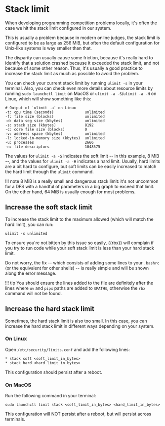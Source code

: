 # Stack limit

When developing programming competition problems locally, it's often the case we hit the stack limit configured in our system.

This is usually a problem because in modern online judges, the stack limit is configured to be as large as 256 MiB, but often the default configuration for Unix-like systems is way smaller than that.

The disparity can usually cause some friction, because it's really hard to identify that a solution crashed because it exceeded the stack limit, and not because of some other reason. Thus, it's usually a good practice to increase the stack limit as much as possible to avoid the problem.

You can check your current stack limit by running `ulimit -s` in your terminal. Also, you can check even more details about resource limits by running `sudo launchctl limit` on MacOS or `ulimit -a -S`/`ulimit -a -H` on Linux, which will show something like this:

```
# Output of `ulimit -a` on Linux
-t: cpu time (seconds)              unlimited
-f: file size (blocks)              unlimited
-d: data seg size (kbytes)          unlimited
-s: stack size (kbytes)             8192
-c: core file size (blocks)         0
-v: address space (kbytes)          unlimited
-l: locked-in-memory size (kbytes)  unlimited
-u: processes                       2666
-n: file descriptors                1048575
```

The values for `ulimit -a -S` indicates the soft limit -- in this example, 8 MiB --, and the values for `ulimit -a -H` indicates a hard limit. Usually, hard limits are a bit hard to configure, but soft limits can be easily increased to match the hard limit through the `ulimit` command.

!!! note
    8 MiB is a really small and dangerous stack limit: it's not uncommon for a DFS with a handful of parameters in a big graph to exceed that limit. On the other hand, 64 MiB is usually enough for most problems.

## Increase the soft stack limit

To increase the stack limit to the maximum allowed (which will match the hard limit), you can run:

```
ulimit -s unlimited
```

To ensure you're not bitten by this issue so easily, {{rbx}} will complain if you try to run code
while your soft stack limit is less than your hard stack limit.

Do not worry, the fix -- which consists of adding some lines to your `.bashrc` (or the equivalent for other shells) -- is really simple and will be shown along the error message.

!!! tip
    You should ensure the lines added to the file are definitely after the lines where `uv` and `pipx` paths are added to `$PATH$`, otherwise the `rbx` command will not be found.

## Increase the hard stack limit

Sometimes, the hard stack limit is also too small. In this case, you can increase the hard stack limit in different ways depending on your system.

### On Linux

Open `/etc/security/limits.conf` and add the following lines:

```
* stack soft <soft_limit_in_bytes>
* stack hard <hard_limit_in_bytes>
```

This configuration should persist after a reboot.

### On MacOS

Run the following command in your terminal:

```
sudo launchctl limit stack <soft_limit_in_bytes> <hard_limit_in_bytes>
```

This configuration will NOT persist after a reboot, but will persist across terminals.


